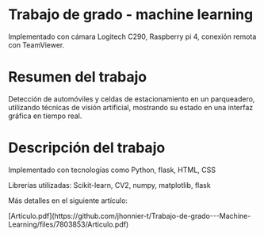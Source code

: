 <h1>Trabajo de grado - machine learning</h1>
<div>
  <p>Implementado con cámara Logitech C290, Raspberry pi 4, conexión remota con TeamViewer.</p>  
  <h1>Resumen del trabajo</h1>
  Detección de automóviles y celdas de estacionamiento en un parqueadero, utilizando técnicas de visión artificial, mostrando su estado en una interfaz gráfica en tiempo real.
  <h1>Descripción del trabajo</h1>
      <p>Implementado con tecnologías como Python, flask, HTML, CSS</p>
      <p>Librerías utilizadas: Scikit-learn, CV2, numpy, matplotlib, flask</p>
      <div>
        <p>Más detalles en el siguiente artículo: </p>
      [Artículo.pdf](https://github.com/jhonnier-t/Trabajo-de-grado---Machine-Learning/files/7803853/Articulo.pdf)
      </div>
</div>
